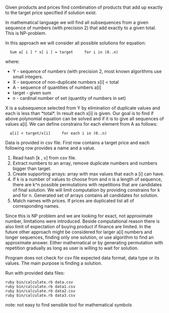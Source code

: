 <p>Given products and prices find combination of products that add up exactly to the target price specified if solution exist.</p>

<p>In mathematical language we will find all subsequences from a given sequence of numbers (with precision 2) that add exactly to a given total. This is NP-problem.</p>

<p>In this approach we will consider all possible solutions for equation:</p>

<pre><code>  Sum a[ i ] * x[ i ] = target     for i in (0..n)
</code></pre>

<p> where:
<ul>
    <li>Y      - sequence of numbers (with precision 2,
                 most known algorithms use small integers.</li>
    <li>X      - sequence of non-duplicate numbers x[i] < total</li>
    <li>A      - sequence of quantities of numbers a[i]</li>
    <li>target    - given sum</li>
    <li>n      - cardinal number of set (quantity of numbers in set)</li>
</ul>



<p>X is a subsequence selected from Y by elimination of duplicate values and each is less than *total*. In result each x[i] is given. Our goal is to find if above polynomial equation can be solved and if it is to give all sequences of values a[i]. We can define constrains for each element from A as follows:</p>

<pre><code>  a[i] < target/x[i]     for each i in (0..n)
</code></pre>

<p>Data is provided in csv file. First row contains a target price and each following row provides a name and a value.</p>

<ol>
<li>Read hash [k , v] from csv file.</li>
<li>Extract numbers to an array, remove duplicate numbers and numbers bigger than target.</li>
<li>Create supporting arrays: array with max values that each a [i] can have.</li>
<li>If k is a number of values to choose from and n is a length of sequence, there are k^n possible permutations with repetitions that are candidates of final solution. We will limit computation by providing constrains for k and for n.
Generated set of arrays contains all candidates for solution.</li>
<li>Match names with prices. If prices are duplicated list all of corresponding names.</li>
</ol>

<p>Since this is NP problem and we are looking for exact, not approximate number, limitations were introduced. Beside computational reason there is also limit of expectation of buying product if finance are limited. In the future other approach might be considered for larger a[i] numbers and longer sequences, finding only one solution, or use algorithm to find an approximate answer. Either mathematical or by generating permutation with repetition gradually as long as user is willing to wait for solution.</p>

<p>Program does not check for csv file expected data format, data type or its values. The main purpose is finding a solution.</p>

<p>Run with provided data files:</p>

<pre><code>ruby bin/calculate.rb data.csv
ruby bin/calculate.rb data1.csv
ruby bin/calculate.rb data2.csv
ruby bin/calculate.rb data3.csv    
</code></pre>

<p>note: not easy to find sensible tool for mathematical symbols</p>
